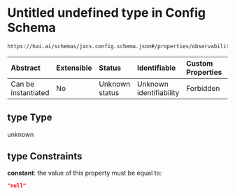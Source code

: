 # Untitled undefined type in Config Schema

```txt
https://hai.ai/schemas/jacs.config.schema.json#/properties/observability/properties/logs/properties/destination/oneOf/3/properties/type
```



| Abstract            | Extensible | Status         | Identifiable            | Custom Properties | Additional Properties | Access Restrictions | Defined In                                                                                |
| :------------------ | :--------- | :------------- | :---------------------- | :---------------- | :-------------------- | :------------------ | :---------------------------------------------------------------------------------------- |
| Can be instantiated | No         | Unknown status | Unknown identifiability | Forbidden         | Allowed               | none                | [jacs.config.schema.json\*](../../schemas/jacs.config.schema.json "open original schema") |

## type Type

unknown

## type Constraints

**constant**: the value of this property must be equal to:

```json
"null"
```
